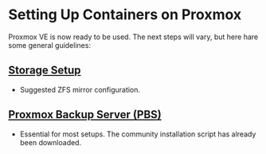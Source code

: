 # Setting Up Containers on Proxmox

Proxmox VE is now ready to be used. The next steps will vary, but here hare some general guidelines:

## [Storage Setup](./410-storage-setup.md)

- Suggested ZFS mirror configuration.

## [Proxmox Backup Server (PBS)](./420-backup-server.md)

- Essential for most setups. The community installation script has already been downloaded.